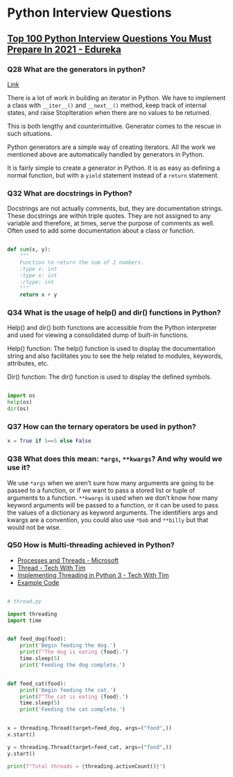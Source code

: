# Python Interview Questions

## [Top 100 Python Interview Questions You Must Prepare In 2021 - Edureka](https://www.edureka.co/blog/interview-questions/python-interview-questions/)

### Q28 What are the generators in python?

[Link](https://www.programiz.com/python-programming/generator)

There is a lot of work in building an iterator in Python. We have to implement a class with `__iter__()` and `__next__()` method, keep track of internal states, and raise StopIteration when there are no values to be returned.

This is both lengthy and counterintuitive. Generator comes to the rescue in such situations.

Python generators are a simple way of creating iterators. All the work we mentioned above are automatically handled by generators in Python.

It is fairly simple to create a generator in Python. It is as easy as defining a normal function, but with a `yield` statement instead of a `return` statement.

### Q32 What are docstrings in Python?

Docstrings are not actually comments, but, they are documentation strings. These docstrings are within triple quotes. They are not assigned to any variable and therefore, at times, serve the purpose of comments as well. Often used to add some documentation about a class or function.

```python

def sum(x, y):
    """
    Function to return the sum of 2 numbers.
    :type x: int
    :type x: int
    :rtype: int
    """
    return x + y
```

### Q34 What is the usage of help() and dir() functions in Python?

Help() and dir() both functions are accessible from the Python interpreter and used for viewing a consolidated dump of built-in functions.

Help() function: The help() function is used to display the documentation string and also facilitates you to see the help related to modules, keywords, attributes, etc.

Dir() function: The dir() function is used to display the defined symbols.

```python

import os
help(os)
dir(os)
```

### Q37 How can the ternary operators be used in python?

```python
x = True if 5==5 else False
```

### Q38 What does this mean: `*args`, `**kwargs`? And why would we use it?

We use `*args` when we aren’t sure how many arguments are going to be passed to a function, or if we want to pass a stored list or tuple of arguments to a function. `**kwargs` is used when we don’t know how many keyword arguments will be passed to a function, or it can be used to pass the values of a dictionary as keyword arguments. The identifiers args and kwargs are a convention, you could also use `*bob` and `**billy` but that would not be wise.

### Q50 How is Multi-threading achieved in Python?

- [Processes and Threads - Microsoft](https://docs.microsoft.com/windows/win32/procthread/processes-and-threads)
- [Thread - Tech With Tim](https://youtu.be/olYdb0DdGtM)
- [Implementing Threading in Python 3 - Tech With Tim](https://youtu.be/cdPZ1pJACMI)
- [Example Code](src/thread.py)

```python

# thread.py

import threading
import time


def feed_dog(food):
    print('Begin feeding the dog.')
    print(f"The dog is eating {food}.")
    time.sleep(5)
    print('Feeding the dog complete.')


def feed_cat(food):
    print('Begin feeding the cat.')
    print(f"The cat is eating {food}.")
    time.sleep(5)
    print('Feeding the cat complete.')


x = threading.Thread(target=feed_dog, args=("food",))
x.start()

y = threading.Thread(target=feed_cat, args=("food",))
y.start()

print(f"Total threads = {threading.activeCount()}")
```
